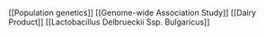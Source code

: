 [[Population genetics]]
[[Genome-wide Association Study]]
[[Dairy Product]]
[[Lactobacillus Delbrueckii Ssp. Bulgaricus]]
